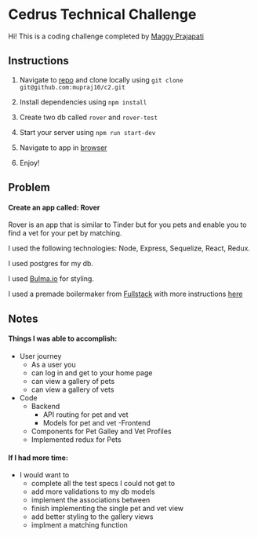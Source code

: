 # Cedrus Technical Challenge

Hi! This is a coding challenge completed by [Maggy Prajapati](mailto:mupraj10@gmail.com)

## Instructions

1.  Navigate to [repo](https://github.com/mupraj10/c2) and clone locally using
    `git clone git@github.com:mupraj10/c2.git`

2.  Install dependencies using `npm install`
3.  Create two db called `rover` and `rover-test`
4.  Start your server using `npm run start-dev`
5.  Navigate to app in [browser](http://localhost:8080)
6.  Enjoy!

## Problem

#### Create an app called: Rover

Rover is an app that is similar to Tinder but for you pets and enable you to find a vet for your pet by matching.

I used the following technologies: Node, Express, Sequelize, React, Redux.

I used postgres for my db.

I used [Bulma.io](https://bulma.io/) for styling.

I used a premade boilermaker from [Fullstack](https://www.fullstackacademy.com) with more instructions [here](instructions.md)

## Notes

#### Things I was able to accomplish:

* User journey
  * As a user you
  * can log in and get to your home page
  * can view a gallery of pets
  * can view a gallery of vets
* Code
  * Backend
    * API routing for pet and vet
    * Models for pet and vet
      -Frontend
  * Components for Pet Galley and Vet Profiles
  * Implemented redux for Pets

#### If I had more time:

* I would want to
  * complete all the test specs I could not get to
  * add more validations to my db models
  * implement the associations between
  * finish implementing the single pet and vet view
  * add better styling to the gallery views
  * implment a matching function

